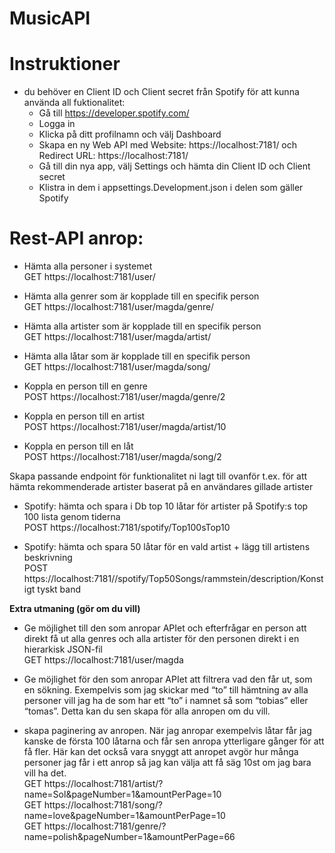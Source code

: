 # MusicAPI

# Instruktioner
* du behöver en Client ID och Client secret från Spotify för att kunna använda all fuktionalitet:
  * Gå till https://developer.spotify.com/
  * Logga in
  * Klicka på ditt profilnamn och välj Dashboard
  * Skapa en ny Web API med Website: https://localhost:7181/ och Redirect URL: https://localhost:7181/
  * Gå till din nya app, välj Settings och hämta din Client ID och Client secret
  * Klistra in dem i appsettings.Development.json i delen som gäller Spotify

# Rest-API anrop:

- Hämta alla personer i systemet  
GET https://localhost:7181/user/
      
- Hämta alla genrer som är kopplade till en specifik person  
GET https://localhost:7181/user/magda/genre/
      
- Hämta alla artister som är kopplade till en specifik person  
GET https://localhost:7181/user/magda/artist/
      
- Hämta alla låtar som är kopplade till en specifik person  
GET https://localhost:7181/user/magda/song/
      
- Koppla en person till en genre  
POST https://localhost:7181/user/magda/genre/2
      
- Koppla en person till en artist  
POST https://localhost:7181/user/magda/artist/10
      
- Koppla en person till en låt  
POST https://localhost:7181/user/magda/song/2

Skapa passande endpoint för funktionalitet ni lagt till ovanför t.ex. för att hämta rekommenderade artister baserat på en användares gillade artister  
- Spotify: hämta och spara i Db top 10 låtar för artister på Spotify:s top 100 lista genom tiderna  
POST https://localhost:7181/spotify/Top100sTop10

- Spotify: hämta och spara 50 låtar för en vald artist + lägg till artistens beskrivning  
POST https://localhost:7181//spotify/Top50Songs/rammstein/description/Konstigt tyskt band
  

**Extra utmaning (gör om du vill)**

- Ge möjlighet till den som anropar APIet och efterfrågar en person att direkt få ut alla genres och alla artister för den personen direkt i en hierarkisk JSON-fil  
GET https://localhost:7181/user/magda

- Ge möjlighet för den som anropar APIet att filtrera vad den får ut, som en sökning. Exempelvis som jag skickar med “to” till hämtning av alla personer vill jag ha de som har ett “to” i namnet så som “tobias” eller “tomas”. Detta kan du sen skapa för alla anropen om du vill.  
- skapa paginering av anropen. När jag anropar exempelvis låtar får jag kanske de första 100 låtarna och får sen anropa ytterligare gånger för att få fler. Här kan det också vara snyggt att anropet avgör hur många personer jag får i ett anrop så jag kan välja att få säg 10st om jag bara vill ha det.  
GET https://localhost:7181/artist/?name=Sol&pageNumber=1&amountPerPage=10  
GET https://localhost:7181/song/?name=love&pageNumber=1&amountPerPage=10  
GET https://localhost:7181/genre/?name=polish&pageNumber=1&amountPerPage=66  
  
